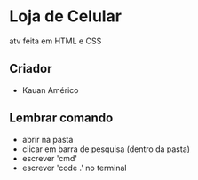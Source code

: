 # Loja de Celular
atv feita em HTML e CSS

## Criador
- Kauan Américo

## Lembrar comando
- abrir na pasta
- clicar em barra de pesquisa (dentro da pasta)
- escrever 'cmd'
- escrever 'code .' no terminal
